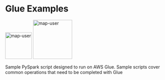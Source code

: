 # Glue Examples

<img width="85" alt="map-user" src="https://img.shields.io/badge/views-749-green"> <img width="125" alt="map-user" src="https://img.shields.io/badge/unique visits-174-green">

Sample PySpark script designed to run on AWS Glue. Sample scripts cover common operations that need to be completed with Glue
